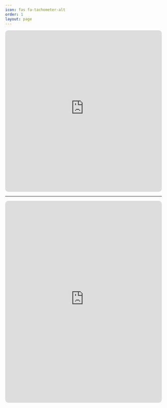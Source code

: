 ```yaml
---
icon: fas fa-tachometer-alt
order: 1
layout: page
---
```


<style>
  #panel-wrapper {
    display: none;
  }

  main[aria-label="Main Content"] {
    max-width: 100% !important;
    flex: 0 0 100% !important;
    padding: 0 1rem !important;
  }

  .dashboard-iframe {
    width: 100%;
    border: none;
    border-radius: 10px;
    overflow: hidden;
  }

  /* Desktop height */
  #iframe-1 { height: 520px; }
  #iframe-2 { height: 650px; }
  #iframe-3 { height: 400px; }

  /* Mobile height */
  @media (max-width: 768px) {
    #iframe-1 {height: 740px;}
    #iframe-2 {height: 1150px;}
    #iframe-3 { height: 400px; }
  }

  .trends-container {
    overflow: auto;
    -webkit-overflow-scrolling: touch;
  }
</style>

<link rel="stylesheet" type="text/css" href="/assets/css/spinner.css">
<link rel="stylesheet" type="text/css" href="/assets/css/dashboard.css">


<iframe
  id="iframe-1"
  class="dashboard-iframe"
  src="https://price-summary-81680f666113.herokuapp.com/"
  scrolling="no">
</iframe>
<hr>

<iframe
  id="iframe-2"
  class="dashboard-iframe"
  src="https://sheltered-springs-88934-ff25ba4be6be.herokuapp.com/"
  scrolling="no">
</iframe>
